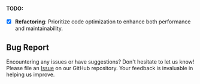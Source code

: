 #### TODO:

- [x] **Refactoring**: Prioritize code optimization to enhance both performance and maintainability.

## Bug Report
Encountering any issues or have suggestions? Don't hesitate to let us know! Please file an [Issue](https://github.com/TegroTON/.github/issues/new/choose) on our GitHub repository. Your feedback is invaluable in helping us improve. 
